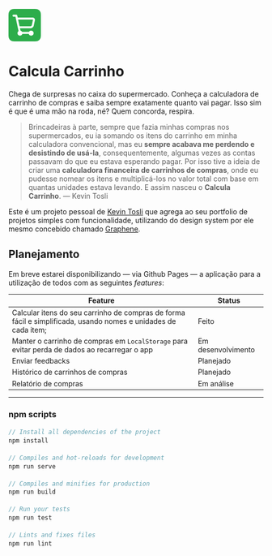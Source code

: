 ![Ícone do app Calcula Carrinho](/public/img/icons/favicon-64x64.png "Calcula Carrinho é uma mão na roda, não acha?")

# Calcula Carrinho

Chega de surpresas no caixa do supermercado. Conheça a calculadora de carrinho de compras e saiba sempre exatamente quanto vai pagar. Isso sim é que é uma mão na roda, né? Quem concorda, respira.

> Brincadeiras à parte, sempre que fazia minhas compras nos supermercados, eu ia somando os itens do carrinho em minha calculadora convencional, mas eu **sempre acabava me perdendo e desistindo de usá-la**, consequentemente, algumas vezes as contas passavam do que eu estava esperando pagar. Por isso tive a ideia de criar uma **calculadora financeira de carrinhos de compras**, onde eu pudesse nomear os itens e multiplicá-los no valor total com base em quantas unidades estava levando. E assim nasceu o **Calcula Carrinho**. — Kevin Tosli

Este é um projeto pessoal de [Kevin Tosli](http://bit.ly/tosli-github) que agrega ao seu portfolio de projetos simples com funcionalidade, utilizando do design system por ele mesmo concebido chamado [Graphene](http://bit.ly/graphenedesign).

## Planejamento

Em breve estarei disponibilizando — via Github Pages — a aplicação para a utilização de todos com as seguintes _features_:

| Feature                                                                                                        | Status             |
| -------------------------------------------------------------------------------------------------------------- | ------------------ |
| Calcular itens do seu carrinho de compras de forma fácil e simplificada, usando nomes e unidades de cada item; | Feito              |
| Manter o carrinho de compras em `LocalStorage` para evitar perda de dados ao recarregar o app                  | Em desenvolvimento |
| Enviar feedbacks                                                                                               | Planejado          |
| Histórico de carrinhos de compras                                                                              | Planejado          |
| Relatório de compras                                                                                           | Em análise         |

---

### npm scripts

```js
// Install all dependencies of the project
npm install

// Compiles and hot-reloads for development
npm run serve

// Compiles and minifies for production
npm run build

// Run your tests
npm run test

// Lints and fixes files
npm run lint
```
